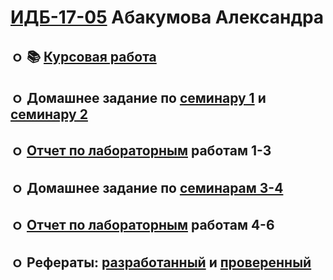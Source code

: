 # [ИДБ-17-05](https://github.com/stankin/design-part-1/wiki/list-idb-17-05) Абакумова Александра 


## ｏ 📚 [Курсовая работа](https://github.com/Kikucha/Kikucha.github.io/wiki/%D0%9A%D1%83%D1%80%D1%81%D0%BE%D0%B2%D0%B0%D1%8F-%D1%80%D0%B0%D0%B1%D0%BE%D1%82%D0%B0) 


## ｏ Домашнее задание по [семинару 1](https://github.com/stankin/design-part-1/wiki/sem1#%D0%98%D0%94%D0%91-17-05) и [семинару 2](https://github.com/stankin/design-part-1/wiki/sem2#%D0%98%D0%94%D0%91-17-05)

## ｏ [Отчет по лабораторным](https://github.com/Kikucha/Kikucha.github.io/wiki/%D0%9B%D0%B0%D0%B1%D0%BE%D1%80%D0%B0%D1%82%D0%BE%D1%80%D0%BD%D1%8B%D0%B5-%D1%80%D0%B0%D0%B1%D0%BE%D1%82%D1%8B-1-3) работам 1-3

## ｏ Домашнее задание по [семинарам 3-4](https://github.com/Kikucha/Kikucha.github.io/wiki/%D0%94%D0%B5%D0%BB%D0%BE%D0%B2%D0%B0%D1%8F-%D0%B8%D0%B3%D1%80%D0%B0) 

## ｏ [Отчет по лабораторным](https://github.com/Kikucha/Kikucha.github.io/wiki/%D0%9B%D0%B0%D0%B1%D0%BE%D1%80%D0%B0%D1%82%D0%BE%D1%80%D0%BD%D1%8B%D0%B5-%D1%80%D0%B0%D0%B1%D0%BE%D1%82%D1%8B-4---6) работам 4-6

## ｏ Рефераты: [разработанный](https://github.com/stankin/design-part-1/wiki/exam11-2) и [проверенный](https://github.com/stankin/design-part-1/wiki/exam15-5)

